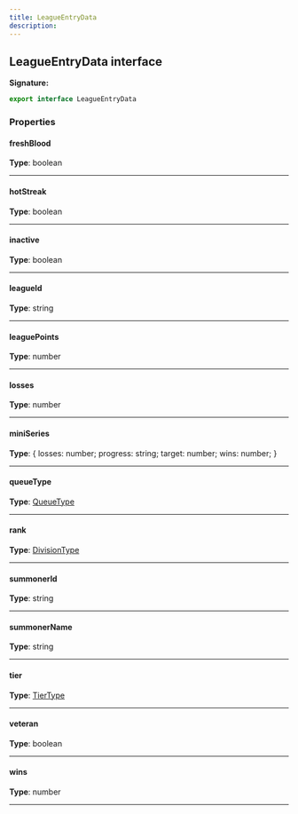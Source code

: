 ```yaml
---
title: LeagueEntryData
description: 
---
```


## LeagueEntryData interface



**Signature:**

```ts
export interface LeagueEntryData 
```

### Properties

#### freshBlood



**Type**: boolean

---

#### hotStreak



**Type**: boolean

---

#### inactive



**Type**: boolean

---

#### leagueId



**Type**: string

---

#### leaguePoints



**Type**: number

---

#### losses



**Type**: number

---

#### miniSeries



**Type**: {         losses: number;         progress: string;         target: number;         wins: number;     }

---

#### queueType



**Type**: [QueueType](/shieldbow/api/QueueType.html)

---

#### rank



**Type**: [DivisionType](/shieldbow/api/DivisionType.html)

---

#### summonerId



**Type**: string

---

#### summonerName



**Type**: string

---

#### tier



**Type**: [TierType](/shieldbow/api/TierType.html)

---

#### veteran



**Type**: boolean

---

#### wins



**Type**: number

---


